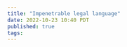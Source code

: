 ```yaml
---
title: "Impenetrable legal language"
date: 2022-10-23 10:40 PDT
published: true
tags:
---
```




<blockquote markdown="1">



</blockquote>
